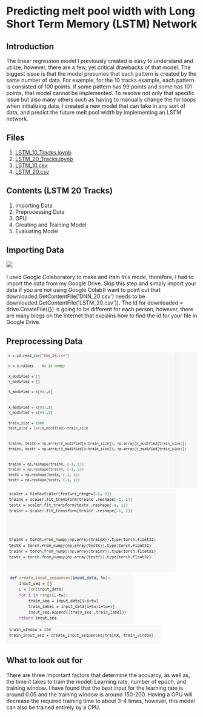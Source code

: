 # Predicting melt pool width with Long Short Term Memory (LSTM) Network

## Introduction
The linear regression model I previously created is easy to understand and utilize, however, there are a few, yet critical drawbacks of that model. The biggest issue is that the model presumes that each pattern is created by the same number of data. For example, for the 10 tracks example, each pattern is consisted of 100 points. If some pattern has 99 points and some has 101 points, that model cannot be implemented. To resolve not only that specific issue but also many others such as having to manually change the for loops when initializing data, I created a new model that can take in any sort of data, and predict the future melt pool width by implementing an LSTM network.

## Files
1. [LSTM_10_Tracks.ipynb](https://github.com/macs-lab/ml_mpw_modeling/blob/master/LSTM/LSTM_10_Tracks.ipynb)
2. [LSTM_20_Tracks.ipynb](https://github.com/macs-lab/ml_mpw_modeling/blob/master/LSTM/LSTM_20_Tracks.ipynb)
3. [LSTM_10.csv](https://github.com/macs-lab/ml_mpw_modeling/blob/master/LSTM/LSTM_10.csv)
4. [LSTM_20.csv](https://github.com/macs-lab/ml_mpw_modeling/blob/master/LSTM/LSTM_20.csv)

## Contents (LSTM 20 Tracks)
1. Importing Data
2. Preprocessing Data
3. GPU
4. Creating and Training Model
5. Evaluating Model

## Importing Data
![](Importing%20Data.JPG)

I used Google Colaboratory to make and train this mode, therefore, I had to import the data from my Google Drive. Skip this step and simply import your data if you are not using Google Colab(I want to point out that downloaded.GetContentFile('DNN_20.csv') needs to be downloaded.GetContentFile('LSTM_20.csv')). The id for downloaded = drive.CreateFile({}) is going to be different for each person, however, there are many blogs on the Internet that explains how to find the id for your file in Google Drive.

## Preprocessing Data
![](images/Preprocessing1.JPG)
![](images/Preprocessing2.JPG)
![](images/Preprocessing3.JPG)
![](images/Preprocessing4.JPG)

## What to look out for
There are three important factors that determine the accuarcy, as well as, the time it takes to train the model: Learning rate, number of epoch, and training window. I have found that the best input for the learning rate is around 0.05 and the training window is around 150-200. Having a GPU will decrease the required training time to about 3-4 times, however, this model can also be trained entirely by a CPU.
